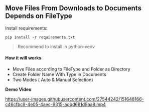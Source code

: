 ## Move Files From Downloads to Documents Depends on FileType

Install requirements: 
```
pip install -r requirements.txt
```
> Recommend to install in python-venv

#### How it will works
- Move Files according to FileType and Folder as Directory
- Create Folder Name With Type in Documents
- Two Modes ( Auto & Manual Selection) 

**Demo Video**


https://user-images.githubusercontent.com/27544242/151648166-c46cfbc9-4e05-4aec-9315-adbd661d9aa8.mp4

